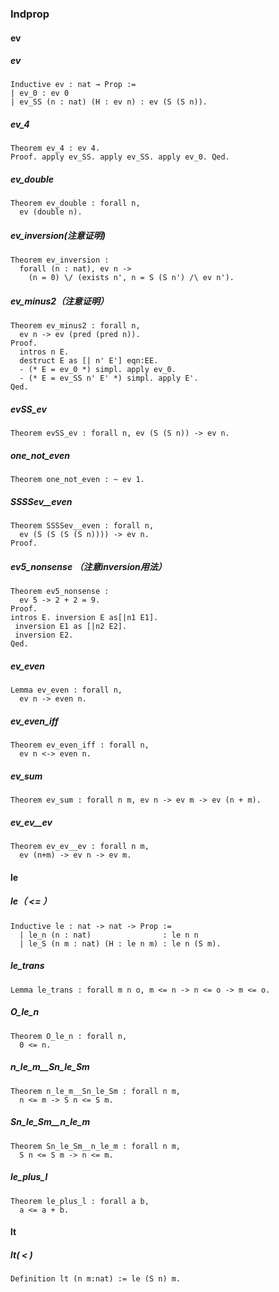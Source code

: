 ### Indprop

#### ev

##### ev

```
Inductive ev : nat → Prop :=
| ev_0 : ev 0
| ev_SS (n : nat) (H : ev n) : ev (S (S n)).
```

##### ev_4

```
Theorem ev_4 : ev 4.
Proof. apply ev_SS. apply ev_SS. apply ev_0. Qed.
```

##### ev_double

```
Theorem ev_double : forall n,
  ev (double n).
```

##### ev_inversion(注意证明)

```
Theorem ev_inversion :
  forall (n : nat), ev n ->
    (n = 0) \/ (exists n', n = S (S n') /\ ev n').
```

##### ev_minus2（注意证明）

```
Theorem ev_minus2 : forall n,
  ev n -> ev (pred (pred n)).
Proof.
  intros n E.
  destruct E as [| n' E'] eqn:EE.
  - (* E = ev_0 *) simpl. apply ev_0.
  - (* E = ev_SS n' E' *) simpl. apply E'.
Qed.
```

##### evSS_ev

```
Theorem evSS_ev : forall n, ev (S (S n)) -> ev n.
```

##### one_not_even

```
Theorem one_not_even : ~ ev 1.
```

##### SSSSev__even

```
Theorem SSSSev__even : forall n,
  ev (S (S (S (S n)))) -> ev n.
Proof.
```

##### ev5_nonsense （注意inversion用法）

```
Theorem ev5_nonsense :
  ev 5 -> 2 + 2 = 9.
Proof.
intros E. inversion E as[|n1 E1].
 inversion E1 as [|n2 E2].
 inversion E2.
Qed.
```

##### ev_even

```
Lemma ev_even : forall n,
  ev n -> even n.
```

##### ev_even_iff

```
Theorem ev_even_iff : forall n,
  ev n <-> even n.
```

#####  ev_sum 

```
Theorem ev_sum : forall n m, ev n -> ev m -> ev (n + m).
```

#####  ev_ev__ev 

```
Theorem ev_ev__ev : forall n m,
  ev (n+m) -> ev n -> ev m.
```

#### le

##### le（ <= ）

```
Inductive le : nat -> nat -> Prop :=
  | le_n (n : nat)                : le n n
  | le_S (n m : nat) (H : le n m) : le n (S m).
```

##### le_trans

```
Lemma le_trans : forall m n o, m <= n -> n <= o -> m <= o.
```

##### O_le_n

```
Theorem O_le_n : forall n,
  0 <= n.
```

##### n_le_m__Sn_le_Sm

```
Theorem n_le_m__Sn_le_Sm : forall n m,
  n <= m -> S n <= S m.
```

##### Sn_le_Sm__n_le_m 

```
Theorem Sn_le_Sm__n_le_m : forall n m,
  S n <= S m -> n <= m.
```

##### le_plus_l

```
Theorem le_plus_l : forall a b,
  a <= a + b.
```



#### lt

##### lt( < )

```
Definition lt (n m:nat) := le (S n) m.
```

